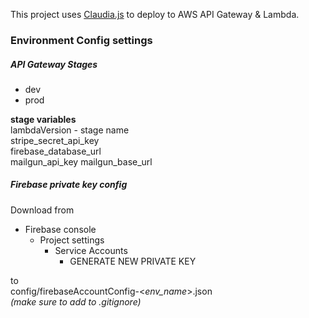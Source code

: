 This project uses [Claudia.js](https://claudiajs.com) to deploy to AWS API Gateway & Lambda.

### Environment Config settings

##### API Gateway Stages
* dev
* prod

**stage variables**  
lambdaVersion - stage name  
stripe_secret_api_key  
firebase_database_url  
mailgun_api_key
mailgun_base_url

##### Firebase private key config
Download from
* Firebase console
  * Project settings
    * Service Accounts
      * GENERATE NEW PRIVATE KEY

to  
config/firebaseAccountConfig-<*env_name*>.json  
*(make sure to add to .gitignore)*  
